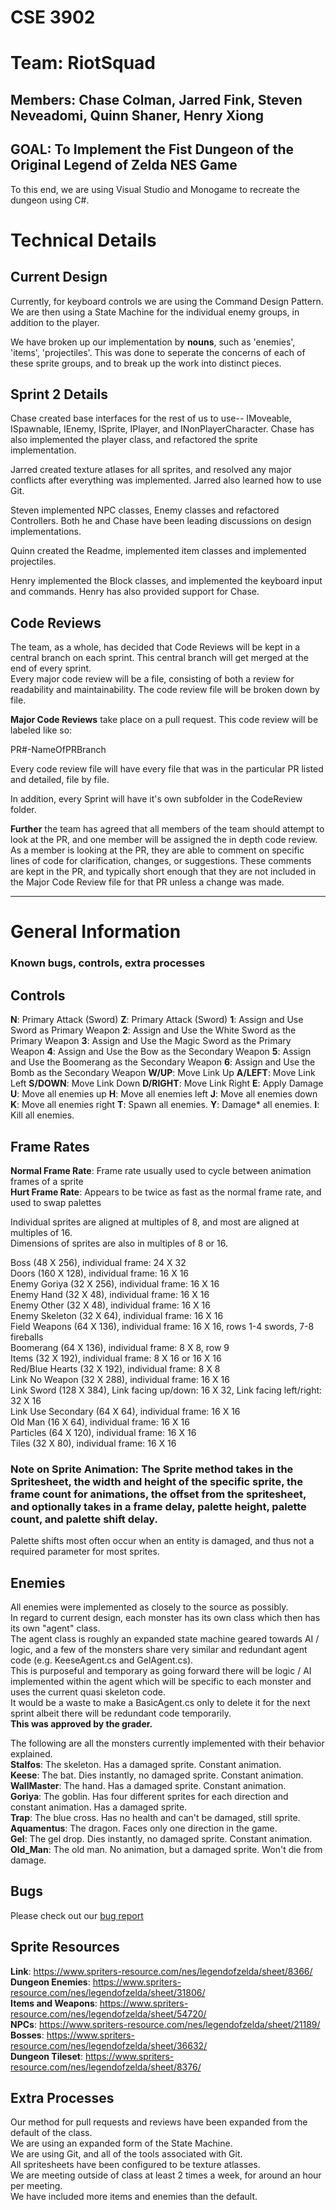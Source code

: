 # CSE 3902  
# Team: RiotSquad  
## Members: Chase Colman, Jarred Fink, Steven Neveadomi, Quinn Shaner, Henry Xiong  
  
## GOAL: To Implement the Fist Dungeon of the Original Legend of Zelda NES Game  
  
To this end, we are using Visual Studio and Monogame to recreate the dungeon using C#.   
  
# Technical Details  
  
## Current Design  
  
Currently, for keyboard controls we are using the Command Design Pattern.  
We are then using a State Machine for the individual enemy groups, in addition to the player.   
  
We have broken up our implementation by __nouns__, such as 'enemies', 'items', 'projectiles'. This was done to seperate the concerns of each of these sprite groups, and to break up the work into distinct pieces.  
  
## Sprint 2 Details  
  
Chase created base interfaces for the rest of us to use-- IMoveable, ISpawnable, IEnemy, ISprite, IPlayer, and INonPlayerCharacter. Chase has also implemented the player class, and refactored the sprite implementation.  
  
Jarred created texture atlases for all sprites, and resolved any major conflicts after everything was implemented. Jarred also learned how to use Git.  
  
Steven implemented NPC classes, Enemy classes and refactored Controllers. Both he and Chase have been leading discussions on design implementations.  
  
Quinn created the Readme, implemented item classes and implemented projectiles.   
  
Henry implemented the Block classes, and implemented the keyboard input and commands. Henry has also provided support for Chase.  
  
## Code Reviews  
  
The team, as a whole, has decided that Code Reviews will be kept in a central branch on each sprint. This central branch will get merged at the end of every sprint.  
Every major code review will be a file, consisting of both a review for readability and maintainability. The code review file will be broken down by file.  
  
__Major Code Reviews__ take place on a pull request. This code review will be labeled like so:  
  
PR#-NameOfPRBranch  
  
Every code review file will have every file that was in the particular PR listed and detailed, file by file.   
  
In addition, every Sprint will have it's own subfolder in the CodeReview folder.   
  
__Further__ the team has agreed that all members of the team should attempt to look at the PR, and one member will be assigned the in depth code review. As a member is looking at the PR, they are able to comment on specific lines of code for clarification, changes, or suggestions. These comments are kept in the PR, and typically short enough that they are not included in the Major Code Review file for that PR unless a change was made.  
  
----
# General Information  
### Known bugs, controls, extra processes  
  
## Controls  

__N__: Primary Attack (Sword) 
__Z__: Primary Attack (Sword)
__1__: Assign and Use Sword as Primary Weapon
__2__: Assign and Use the White Sword as the Primary Weapon
__3__: Assign and Use the Magic Sword as the Primary Weapon
__4__: Assign and Use the Bow as the Secondary Weapon
__5__: Assign and Use the Boomerang as the Secondary Weapon
__6__: Assign and Use the Bomb as the Secondary Weapon
__W/UP__: Move Link Up
__A/LEFT__: Move Link Left
__S/DOWN__: Move Link Down
__D/RIGHT__:  Move Link Right
__E__: Apply Damage
__U__: Move all enemies up 
__H__: Move all enemies left
__J__: Move all enemies down
__K__: Move all enemies right
__T__: Spawn all enemies.
__Y__: Damage* all enemies.
__I__: Kill all enemies.
  
  
## Frame Rates  
__Normal Frame Rate__: Frame rate usually used to cycle between animation frames of a sprite  
__Hurt Frame Rate__: Appears to be twice as fast as the normal frame rate, and used to swap palettes  
  
Individual sprites are aligned at multiples of 8, and most are aligned at multiples of 16.   
Dimensions of sprites are also in multiples of 8 or 16.   
  
Boss (48 X 256), individual frame: 24 X 32  
Doors (160 X 128), individual frame: 16 X 16  
Enemy Goriya (32 X 256), individual frame: 16 X 16  
Enemy Hand (32 X 48), individual frame: 16 X 16  
Enemy Other (32 X 48), individual frame: 16 X 16  
Enemy Skeleton (32 X 64), individual frame: 16 X 16  
Field Weapons (64 X 136), individual frame: 16 X 16, rows 1-4 swords, 7-8 fireballs  
	Boomerang (64 X 136), individual frame: 8 X 8, row 9  
Items (32 X 192), individual frame: 8 X 16 or 16 X 16  
Red/Blue Hearts (32 X 192), individual frame: 8 X 8  
Link No Weapon (32 X 288), individual frame: 16 X 16  
Link Sword (128 X 384), Link facing up/down: 16 X 32, Link facing left/right: 32 X 16  
Link Use Secondary (64 X 64), individual frame: 16 X 16  
Old Man (16 X 64), individual frame: 16 X 16  
Particles (64 X 120), individual frame: 16 X 16  
Tiles (32 X 80), individual frame: 16 X 16  
  
  ### Note on Sprite Animation: The Sprite method takes in the Spritesheet, the width and height of the specific sprite, the frame count for animations, the offset from the spritesheet, and optionally takes in a frame delay, palette height, palette count, and palette shift delay.   
  Palette shifts most often occur when an entity is damaged, and thus not a required parameter for most sprites. 

## Enemies  
All enemies were implemented as closely to the source as possibly.   
In regard to current design, each monster has its own class which then has its own "agent" class.   
The agent class is roughly an expanded state machine geared towards AI / logic, and a few of the monsters share very similar and redundant agent code (e.g. KeeseAgent.cs and GelAgent.cs).  
This is purposeful and temporary as going forward there will be logic / AI implemented within the agent which will be specific to each monster and uses the current quasi skeleton code.   
It would be a waste to make a BasicAgent.cs only to delete it for the next sprint albeit there will be redundant code temporarily.  
__This was approved by the grader.__  
   
The following are all the monsters currently implemented with their behavior explained.  
__Stalfos__: The skeleton. Has a damaged sprite. Constant animation.  
__Keese__: The bat. Dies instantly, no damaged sprite. Constant animation.  
__WallMaster__: The hand. Has a damaged sprite. Constant animation.  
__Goriya__: The goblin. Has four different sprites for each direction and constant animation. Has a damaged sprite.  
__Trap__: The blue cross. Has no health and can't be damaged, still sprite.  
__Aquamentus__: The dragon. Faces only one direction in the game.  
__Gel__: The gel drop. Dies instantly, no damaged sprite. Constant animation.  
__Old_Man__: The old man. No animation, but a damaged sprite. Won't die from damage.  
  
## Bugs
Please check out our [bug report](bugs.md)
    
  
## Sprite Resources  
  
__Link__: https://www.spriters-resource.com/nes/legendofzelda/sheet/8366/  
__Dungeon Enemies__:  https://www.spriters-resource.com/nes/legendofzelda/sheet/31806/  
__Items and Weapons__: https://www.spriters-resource.com/nes/legendofzelda/sheet/54720/  
__NPCs__: https://www.spriters-resource.com/nes/legendofzelda/sheet/21189/  
__Bosses__: https://www.spriters-resource.com/nes/legendofzelda/sheet/36632/  
__Dungeon Tileset__: https://www.spriters-resource.com/nes/legendofzelda/sheet/8376/  
  
    
## Extra Processes  
  
Our method for pull requests and reviews have been expanded from the default of the class.   
We are using an expanded form of the State Machine.  
We are using Git, and all of the tools associated with Git.   
All spritesheets have been configured to be texture atlasses.   
We are meeting outside of class at least 2 times a week, for around an hour per meeting.  
We have included more items and enemies than the default.  
